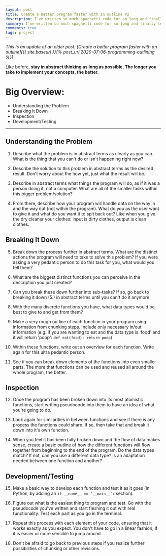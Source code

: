 ```yaml
---
layout: post
title: Create a better program faster with an outline V2
description: I've written so much spaghetti code for so long and finally learned from my roommate how to write better code. This is how I use this method.
summary: I've written so much spaghetti code for so long and finally learned from my roommate how to write better code. This is how I use this method.
comments: true
tags: project
---
```


*This is an update of an older post: [Create a better program faster with an outline]({{ site.baseurl }}{% post_url 2020-07-06-programming-outlining %})*

Like before, **stay in abstract thinking as long as possible. The longer you take to implement your concepts, the better.**

# Big Overview:

* Understanding the Problem
* Breaking It Down
* Inspection
* Development/Testing

---

## Understanding the Problem

1. Describe what the problem is in abstract terms as clearly as you can. What is the thing that you can't do or isn't happening right now?

2. Describe the solution to this problem in abstract terms as the desired result. Don't worry about the how yet, just what the result will be.

3. Describe in abstract terms what things the program will do, as if it was a person doing it, not a computer. What are all of the smaller tasks within this bigger problem/solution?

4. From there, describe how your program will handle data on the way in and the way out (not within the program). What do you as the user want to give it and what do you want it to spit back out? Like when you give the dry cleaner your clothes: input is dirty clothes, output is clean clothes.

## Breaking It Down

5. Break down the process further in abstract terms. What are the distinct actions the program will need to take to solve this problem? If you were asking a very pedantic person to do this task for you, what would you tell them?

6. What are the biggest distinct functions you can perceive in the description you just created?

7. Can you break these down further into sub-tasks? If so, go back to breaking it down (5.) in abstract terms until you can't do it anymore.

8. With the many discrete functions you have, what data types would be best to give to and get from them?

9. Make a very rough outline of each function in your program using information from chunking steps. Include only necessary in/out information (e.g. if you are wanting to eat and the data type is 'food' and it will return 'poop': `def eat(food): return poop`)
	
10. Within these functions, write out an overview for each function. Write again for this ultra pedantic person.

11. See if you can break down elements of the functions into even smaller parts. The more that functions can be used and reused all around the whole program, the better.

## Inspection

12. Once the program has been broken down into its most atomistic functions, start writing pseudocode into them to have an idea of what you're going to do.

13. Look again for similarities in between functions and see if there is any process the functions could share. If so, then take that and break it down into it's own function.

14. When you feel it has been fully broken down and the flow of data makes sense, create a basic outline of how the different functions will flow together from beginning to the end of the program. Do the data types match? If not, can you use a different data type? Is an adaptation needed between one function and another?

## Development/Testing

15. Make a basic way to develop each function and test it as it goes (in Python, by adding an ```if __name__ == '__main__':``` section).

16. Figure out what is the easiest thing to program and test. Go with the pseudocode you've written and start fleshing it out with real functionality. Test each part as you go in the terminal.

17. Repeat this process with each element of your code, ensuring that it works exactly as you expect. You don't have to go in a linear fashion, if it is easier or more sensible to jump around.

18. Don't be afraid to go back to previous steps if you realize further possibilities of chunking or other revisions.